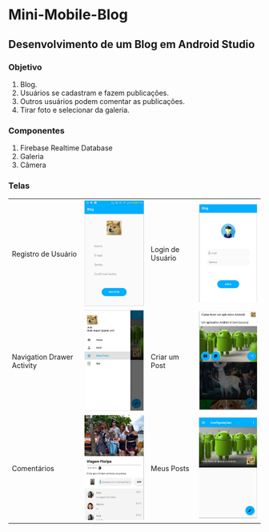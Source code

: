 # Mini-Mobile-Blog
<style>
table, tr, td {
    border: none;
}
</style>

<h2>Desenvolvimento de um Blog em Android Studio</h2>

<h3>Objetivo</h3>
  <ol>
    <li> Blog.</l1>
    <li> Usuários se cadastram e fazem publicações.</l1>
    <li> Outros usuários podem comentar as publicações.</l1>
    <li> Tirar foto e selecionar da galeria.</l1>

  </ol>

<h3>Componentes</h3>
  <ol>
    <li>Firebase Realtime Database</li>
    <li>Galeria</li>
    <li>Câmera</li>
  </ol>

<h3>Telas</h3>

 <table>
  <tr>
    <td>Registro de Usuário</td>
    <td><img src="reademe-assets/tela-cadastro.png"></td>
    <td>Login de Usuário</td>
    <td><img src="reademe-assets/user-login.png"></td>
  </tr>
  <tr>
    <td>Navigation Drawer Activity</td>
    <td><img src="reademe-assets/navigation.png"></td>
    <td>Criar um Post</td>
    <td><img src="reademe-assets/posts.png"></td>
  </tr>
  <tr>
    <td>Comentários</td>
    <td><img src="reademe-assets/comments.png"></td>
    <td>Meus Posts</td>
    <td><img src="reademe-assets/my-posts.png"></td>
  </tr>
 
</table>

    

